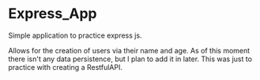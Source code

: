 # Express_App
Simple application to practice express js. 

Allows for the creation of users via their name and age. As of this moment there isn't any data persistence, but I plan to add it in later. This was just to practice with creating
a RestfulAPI. 
